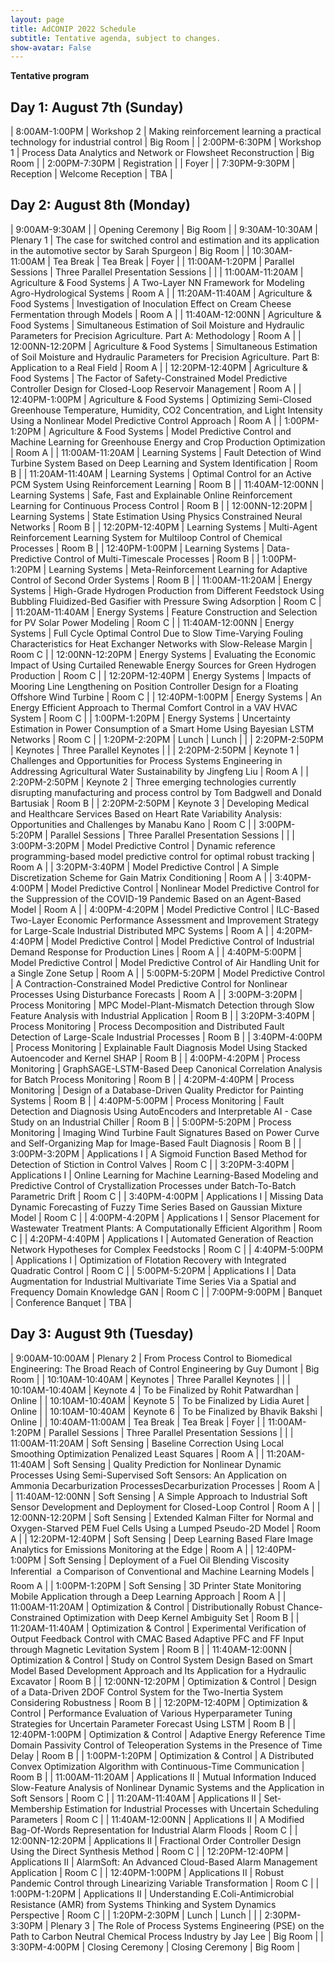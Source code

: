 ```yaml
---
layout: page
title: AdCONIP 2022 Schedule
subtitle: Tentative agenda, subject to changes.
show-avatar: False
---
```


**Tentative program**

## Day 1: August 7th (Sunday)

| 8:00AM-1:00PM               | Workshop 2                 | Making reinforcement learning a practical technology for industrial control                                                                                         | Big Room |
| 2:00PM-6:30PM               | Workshop 1                 | Process Data Analytics and Network or Flowsheet Reconstruction                                                                                                      | Big Room |
| 2:00PM-7:30PM               | Registration               |                                                                                                                                                                     | Foyer    |
| 7:30PM-9:30PM               | Reception                  | Welcome Reception                                                                                                                                                   | TBA      |

## Day 2: August 8th (Monday)

| 9:00AM-9:30AM               |                            | Opening Ceremony                                                                                                                                                    | Big Room |
| 9:30AM-10:30AM              | Plenary 1                  | The case for switched control and estimation and its application in the automotive sector by Sarah Spurgeon                                                         | Big Room |
| 10:30AM-11:00AM             | Tea Break                  | Tea Break                                                                                                                                                           | Foyer    |
| 11:00AM-1:20PM              | Parallel Sessions          | Three Parallel Presentation Sessions                                                                                                                                |          |
| 11:00AM-11:20AM             | Agriculture & Food Systems | A Two-Layer NN Framework for Modeling Agro-Hydrological Systems                                                                                                     | Room A   |
| 11:20AM-11:40AM             | Agriculture & Food Systems | Investigation of Inoculation Effect on Cream Cheese Fermentation through Models                                                                                     | Room A   |
| 11:40AM-12:00NN             | Agriculture & Food Systems | Simultaneous Estimation of Soil Moisture and Hydraulic Parameters for Precision Agriculture. Part A: Methodology                                                    | Room A   |
| 12:00NN-12:20PM             | Agriculture & Food Systems | Simultaneous Estimation of Soil Moisture and Hydraulic Parameters for Precision Agriculture. Part B: Application to a Real Field                                    | Room A   |
| 12:20PM-12:40PM             | Agriculture & Food Systems | The Factor of Safety-Constrained Model Predictive Controller Design for Closed-Loop Reservoir Management                                                            | Room A   |
| 12:40PM-1:00PM              | Agriculture & Food Systems | Optimizing Semi-Closed Greenhouse Temperature, Humidity, CO2 Concentration, and Light Intensity Using a Nonlinear Model Predictive Control Approach                 | Room A   |
| 1:00PM-1:20PM               | Agriculture & Food Systems | Model Predictive Control and Machine Learning for Greenhouse Energy and Crop Production Optimization                                                                | Room A   |
| 11:00AM-11:20AM             | Learning Systems           | Fault Detection of Wind Turbine System Based on Deep Learning and System Identification                                                                             | Room B   |
| 11:20AM-11:40AM             | Learning Systems           | Optimal Control for an Active PCM System Using Reinforcement Learning                                                                                               | Room B   |
| 11:40AM-12:00NN             | Learning Systems           | Safe, Fast and Explainable Online Reinforcement Learning for Continuous Process Control                                                                             | Room B   |
| 12:00NN-12:20PM             | Learning Systems           | State Estimation Using Physics Constrained Neural Networks                                                                                                          | Room B   |
| 12:20PM-12:40PM             | Learning Systems           | Multi-Agent Reinforcement Learning System for Multiloop Control of Chemical Processes                                                                               | Room B   |
| 12:40PM-1:00PM              | Learning Systems           | Data-Predictive Control of Multi-Timescale Processes                                                                                                                | Room B   |
| 1:00PM-1:20PM               | Learning Systems           | Meta-Reinforcement Learning for Adaptive Control of Second Order Systems                                                                                            | Room B   |
| 11:00AM-11:20AM             | Energy Systems             | High-Grade Hydrogen Production from Different Feedstock Using Bubbling Fluidized-Bed Gasifier with Pressure Swing Adsorption                                        | Room C   |
| 11:20AM-11:40AM             | Energy Systems             | Feature Construction and Selection for PV Solar Power Modeling                                                                                                      | Room C   |
| 11:40AM-12:00NN             | Energy Systems             | Full Cycle Optimal Control Due to Slow Time-Varying Fouling Characteristics for Heat Exchanger Networks with Slow-Release Margin                                    | Room C   |
| 12:00NN-12:20PM             | Energy Systems             | Evaluating the Economic Impact of Using Curtailed Renewable Energy Sources for Green Hydrogen Production                                                            | Room C   |
| 12:20PM-12:40PM             | Energy Systems             | Impacts of Mooring Line Lengthening on Position Controller Design for a Floating Offshore Wind Turbine                                                              | Room C   |
| 12:40PM-1:00PM              | Energy Systems             | An Energy Efficient Approach to Thermal Comfort Control in a VAV HVAC System                                                                                        | Room C   |
| 1:00PM-1:20PM               | Energy Systems             | Uncertainty Estimation in Power Consumption of a Smart Home Using Bayesian LSTM Networks                                                                            | Room C   |
| 1:20PM-2:20PM               | Lunch                      | Lunch                                                                                                                                                               |          |
| 2:20PM-2:50PM               | Keynotes                   | Three Parallel Keynotes                                                                                                                                             |          |
| 2:20PM-2:50PM               | Keynote 1                  | Challenges and Opportunities for Process Systems Engineering in Addressing Agricultural Water Sustainability by Jingfeng Liu                                        | Room A   |
| 2:20PM-2:50PM               | Keynote 2                  | Three emerging technologies currently disrupting manufacturing and process control by Tom Badgwell and Donald Bartusiak                                             | Room B   |
| 2:20PM-2:50PM               | Keynote 3                  | Developing Medical and Healthcare Services Based on Heart Rate Variability Analysis: Opportunities and Challenges by Manabu Kano                                    | Room C   |
| 3:00PM-5:20PM               | Parallel Sessions          | Three Parallel Presentation Sessions                                                                                                                                |          |
| 3:00PM-3:20PM               | Model Predictive Control   | Dynamic reference programming-based model predictive control for optimal robust tracking                                                                            | Room A   |
| 3:20PM-3:40PM               | Model Predictive Control   | A Simple Discretization Scheme for Gain Matrix Conditioning                                                                                                         | Room A   |
| 3:40PM-4:00PM               | Model Predictive Control   | Nonlinear Model Predictive Control for the Suppression of the COVID-19 Pandemic Based on an Agent-Based Model                                                       | Room A   |
| 4:00PM-4:20PM               | Model Predictive Control   | ILC-Based Two-Layer Economic Performance Assessment and Improvement Strategy for Large-Scale Industrial Distributed MPC Systems                                     | Room A   |
| 4:20PM-4:40PM               | Model Predictive Control   | Model Predictive Control of Industrial Demand Response for Production Lines                                                                                         | Room A   |
| 4:40PM-5:00PM               | Model Predictive Control   | Model Predictive Control of Air Handling Unit for a Single Zone Setup                                                                                               | Room A   |
| 5:00PM-5:20PM               | Model Predictive Control   | A Contraction-Constrained Model Predictive Control for Nonlinear Processes Using Disturbance Forecasts                                                              | Room A   |
| 3:00PM-3:20PM               | Process Monitoring         | MPC Model-Plant-Mismatch Detection through Slow Feature Analysis with Industrial Application                                                                        | Room B   |
| 3:20PM-3:40PM               | Process Monitoring         | Process Decomposition and Distributed Fault Detection of Large-Scale Industrial Processes                                                                           | Room B   |
| 3:40PM-4:00PM               | Process Monitoring         | Explainable Fault Diagnosis Model Using Stacked Autoencoder and Kernel SHAP                                                                                         | Room B   |
| 4:00PM-4:20PM               | Process Monitoring         | GraphSAGE-LSTM-Based Deep Canonical Correlation Analysis for Batch Process Monitoring                                                                               | Room B   |
| 4:20PM-4:40PM               | Process Monitoring         | Design of a Database-Driven Quality Predictor for Painting Systems                                                                                                  | Room B   |
| 4:40PM-5:00PM               | Process Monitoring         | Fault Detection and Diagnosis Using AutoEncoders and Interpretable AI - Case Study on an Industrial Chiller                                                         | Room B   |
| 5:00PM-5:20PM               | Process Monitoring         | Imaging Wind Turbine Fault Signatures Based on Power Curve and Self-Organizing Map for Image-Based Fault Diagnosis                                                  | Room B   |
| 3:00PM-3:20PM               | Applications I             | A Sigmoid Function Based Method for Detection of Stiction in Control Valves                                                                                         | Room C   |
| 3:20PM-3:40PM               | Applications I             | Online Learning for Machine Learning-Based Modeling and Predictive Control of Crystallization Processes under Batch-To-Batch Parametric Drift                       | Room C   |
| 3:40PM-4:00PM               | Applications I             | Missing Data Dynamic Forecasting of Fuzzy Time Series Based on Gaussian Mixture Model                                                                               | Room C   |
| 4:00PM-4:20PM               | Applications I             | Sensor Placement for Wastewater Treatment Plants: A Computationally Efficient Algorithm                                                                             | Room C   |
| 4:20PM-4:40PM               | Applications I             | Automated Generation of Reaction Network Hypotheses for Complex Feedstocks                                                                                          | Room C   |
| 4:40PM-5:00PM               | Applications I             | Optimization of Flotation Recovery with Integrated Quadratic Control                                                                                                | Room C   |
| 5:00PM-5:20PM               | Applications I             | Data Augmentation for Industrial Multivariate Time Series Via a Spatial and Frequency Domain Knowledge GAN                                                          | Room C   |
| 7:00PM-9:00PM               | Banquet                    | Conference Banquet                                                                                                                                                  | TBA      |

## Day 3: August 9th (Tuesday)

| 9:00AM-10:00AM              | Plenary 2                  | From Process Control to Biomedical Engineering: The Broad Reach of Control Engineering by Guy Dumont                                                                | Big Room |
| 10:10AM-10:40AM             | Keynotes                   | Three Parallel Keynotes                                                                                                                                             |          |
| 10:10AM-10:40AM             | Keynote 4                  | To be Finalized by Rohit Patwardhan                                                                                                                                 | Online   |
| 10:10AM-10:40AM             | Keynote 5                  | To be Finalized by Lidia Auret                                                                                                                                      | Online   |
| 10:10AM-10:40AM             | Keynote 6                  | To be Finalized by Bhavik Bakshi                                                                                                                                    | Online   |
| 10:40AM-11:00AM             | Tea Break                  | Tea Break                                                                                                                                                           | Foyer    |
| 11:00AM-1:20PM              | Parallel Sessions          | Three Parallel Presentation Sessions                                                                                                                                |          |
| 11:00AM-11:20AM             | Soft Sensing               | Baseline Correction Using Local Smoothing Optimization Penalized Least Squares                                                                                      | Room A   |
| 11:20AM-11:40AM             | Soft Sensing               | Quality Prediction for Nonlinear Dynamic Processes Using Semi-Supervised Soft Sensors: An Application on Ammonia Decarburization ProcessesDecarburization Processes | Room A   |
| 11:40AM-12:00NN             | Soft Sensing               | A Simple Approach to Industrial Soft Sensor Development and Deployment for Closed-Loop Control                                                                      | Room A   |
| 12:00NN-12:20PM             | Soft Sensing               | Extended Kalman Filter for Normal and Oxygen-Starved PEM Fuel Cells Using a Lumped Pseudo-2D Model                                                                  | Room A   |
| 12:20PM-12:40PM             | Soft Sensing               | Deep Learning Based Flare Image Analytics for Emissions Monitoring at the Edge                                                                                      | Room A   |
| 12:40PM-1:00PM              | Soft Sensing               | Deployment of a Fuel Oil Blending Viscosity Inferential  a Comparison of Conventional and Machine Learning Models                                                  | Room A   |
| 1:00PM-1:20PM               | Soft Sensing               | 3D Printer State Monitoring Mobile Application through a Deep Learning Approach                                                                                     | Room A   |
| 11:00AM-11:20AM             | Optimization & Control     | Distributionally Robust Chance-Constrained Optimization with Deep Kernel Ambiguity Set                                                                              | Room B   |
| 11:20AM-11:40AM             | Optimization & Control     | Experimental Verification of Output Feedback Control with CMAC Based Adaptive PFC and FF Input through Magnetic Levitation System                                   | Room B   |
| 11:40AM-12:00NN             | Optimization & Control     | Study on Control System Design Based on Smart Model Based Development Approach and Its Application for a Hydraulic Excavator                                        | Room B   |
| 12:00NN-12:20PM             | Optimization & Control     | Design of a Data-Driven 2DOF Control System for the Two-Inertia System Considering Robustness                                                                       | Room B   |
| 12:20PM-12:40PM             | Optimization & Control     | Performance Evaluation of Various Hyperparameter Tuning Strategies for Uncertain Parameter Forecast Using LSTM                                                      | Room B   |
| 12:40PM-1:00PM              | Optimization & Control     | Adaptive Energy Reference Time Domain Passivity Control of Teleoperation Systems in the Presence of Time Delay                                                      | Room B   |
| 1:00PM-1:20PM               | Optimization & Control     | A Distributed Convex Optimization Algorithm with Continuous-Time Communication                                                                                      | Room B   |
| 11:00AM-11:20AM             | Applications II            | Mutual Information Induced Slow-Feature Analysis of Nonlinear Dynamic Systems and the Application in Soft Sensors                                                   | Room C   |
| 11:20AM-11:40AM             | Applications II            | Set-Membership Estimation for Industrial Processes with Uncertain Scheduling Parameters                                                                             | Room C   |
| 11:40AM-12:00NN             | Applications II            | A Modified Bag-Of-Words Representation for Industrial Alarm Floods                                                                                                  | Room C   |
| 12:00NN-12:20PM             | Applications II            | Fractional Order Controller Design Using the Direct Synthesis Method                                                                                                | Room C   |
| 12:20PM-12:40PM             | Applications II            | AlarmSoft: An Advanced Cloud-Based Alarm Management Application                                                                                                     | Room C   |
| 12:40PM-1:00PM              | Applications II            | Robust Pandemic Control through Linearizing Variable Transformation                                                                                                 | Room C   |
| 1:00PM-1:20PM               | Applications II            | Understanding E.Coli-Antimicrobial Resistance (AMR) from Systems Thinking and System Dynamics Perspective                                                           | Room C   |
| 1:20PM-2:30PM               | Lunch                      | Lunch                                                                                                                                                               |          |
| 2:30PM-3:30PM               | Plenary 3                  | The Role of Process Systems Engineering (PSE) on the Path to Carbon Neutral Chemical Process Industry by Jay Lee                                                    | Big Room |
| 3:30PM-4:00PM               | Closing Ceremony           | Closing Ceremony                                                                                                                                                    | Big Room |
